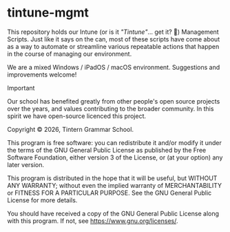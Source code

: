 # tintune-mgmt
This repository holds our Intune (or is it *"Tintune"*... get it? 🙂) Management Scripts. Just like it says on the can, most of these scripts have come about as a way to automate or streamline various repeatable actions that happen in the course of managing our environment.

We are a mixed Windows / iPadOS / macOS environment. Suggestions and improvements welcome!

> [!IMPORTANT]
>
> Our school has benefited greatly from other people's open source projects over the years, and values contributing to the broader community. In this spirit we have open-source licenced this project.
>
> Copyright © 2026, Tintern Grammar School.
>
> This program is free software: you can redistribute it and/or modify
> it under the terms of the GNU General Public License as published by
> the Free Software Foundation, either version 3 of the License, or
> (at your option) any later version.
>
> This program is distributed in the hope that it will be useful,
> but WITHOUT ANY WARRANTY; without even the implied warranty of
> MERCHANTABILITY or FITNESS FOR A PARTICULAR PURPOSE.  See the
> GNU General Public License for more details.
>
> You should have received a copy of the GNU General Public License
> along with this program.  If not, see <https://www.gnu.org/licenses/>.
